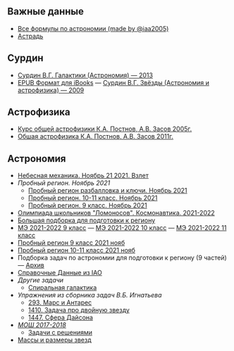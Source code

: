 ## Важные данные
- [Все формулы по астрономии (made by @iaa2005)](../astronomy-files/formulas-by-iaa2005.pdf)
- [Астрадь](../astronomy-files/astro-notebook.pdf)

## Сурдин
- [Сурдин В.Г. Галактики (Астрономия) — 2013](../astronomy-files/78063_88fd4755d57baaca609b7084b61406c6.pdf)
- [EPUB Формат для iBooks](https://share.ipfs.io/#/bafybeie2cnfxeuiytfhgrar7bp3teonyrjddqu43urf745gp2czzgej22m) — [Сурдин В.Г. Звёзды (Астрономия и астрофизика) — 2009](../astronomy-files/Сурдин-В.Г.-Звёзды-(Астрономия-и-астрофизика)-2009.pdf)

## Астрофизика
- [Курс общей астрофизики К.А. Постнов, А.В. Засов 2005г.](../astronomy-files/2005-postnov-zasov.pdf)
- [Обшая астрофизика К.А. Постнов, А.В. Засов 2011г.](../astronomy-files/general_astrophysics.pdf)

## Астрономия
- [Небесная механика. Ноябрь 21 2021. Взлет](../astronomy-files/Небесная-механика-27-11-2021-Взлет.pdf)
- <a>*Пробный регион. Ноябрь 2021*</a>
    - [Пробный регион разбалловка и ключи. Ноябрь 2021](../astronomy-files/Пробный_регион_разбалловка_и_ключи_нояб_2021.pdf)
    - [Пробный регион. 10-11 класс. Ноябрь 2021](../astronomy-files/Пробный-регион-10-11-класс-ноябрь-2021.pdf)
    - [Пробный регион. 9 класс. Ноябрь 2021](../astronomy-files/Пробный-регион-9-класс-ноябрь-2021.pdf)
- [Олимпиада школьников "Ломоносов". Космонавтика. 2021-2022](../astronomy-files/lomonosov-kosmonavtika-2021-2022.pdf)
- [Большая подборка для подготовки к региону](../astronomy-files/Большая-подборка-для-региона-21-22.zip)
- [МЭ 2021-2022 9 класс](../astronomy-files/Астрономия_задания_2021_9_кл.pdf) — [МЭ 2021-2022 10 класс](../astronomy-files/Астрономия_задания_2021_10_кл.pdf) — [МЭ 2021-2022 11 класс](../astronomy-files/Астрономия_задания_2021_11_кл.pdf)
- [Пробный регион 9 класс 2021 нояб](../astronomy-files/Пробный-регион-9кл-2021-нояб.pdf)
- [Пробный регион 10-11 класс 2021 нояб](../astronomy-files/Пробный-регион-10-11кл-2021-нояб.pdf)
- <a>Подборка задач по астрономии для подготовки к региону (9 частей) — </a>[Архив](../astronomy-files/podborka-zadach-dlya-podgotovki-regionu.zip)
- [Справочные Данные из IAO](../astronomy-files/Справочные-Данные-IAO.pdf)
- <a>*Другие задачи*</a>
    - [Спиральная галактика](../astronomy-files/Спиральная-галактика.pdf)<!-- Муницип 2017-2018 Задача 6 10 класс -->
- <a>*Упражнения из сборника задач В.Б. Игнатьева*</a>
    - [293. Марс и Антарес](../astronomy-files/task293.pdf)
    - [1410. Задача про двойную звезду](../astronomy-files/task1410.pdf)
    - [1447. Сфера Дайсона](../astronomy-files/task1447.pdf)
- [*МОШ 2017-2018*](https://mos.olimpiada.ru/upload/files/Archive_tasks_2013-%2E%2E%2E/2017-18/astr/tasks-astr-10-11-teor-final-17-8.pdf)
    - [Задачи с решениями](https://mosastro.olimpiada.ru/upload/files/mos2018/mosgor_2018_teor_10-11_solutions.pdf)
- [Массы и размеры звезд](https://reader.lecta.rosuchebnik.ru/demo/7934-62/data/chapters/Chapter23/index.xhtml)

